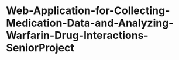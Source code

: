 # Web-Application-for-Collecting-Medication-Data-and-Analyzing-Warfarin-Drug-Interactions-SeniorProject

